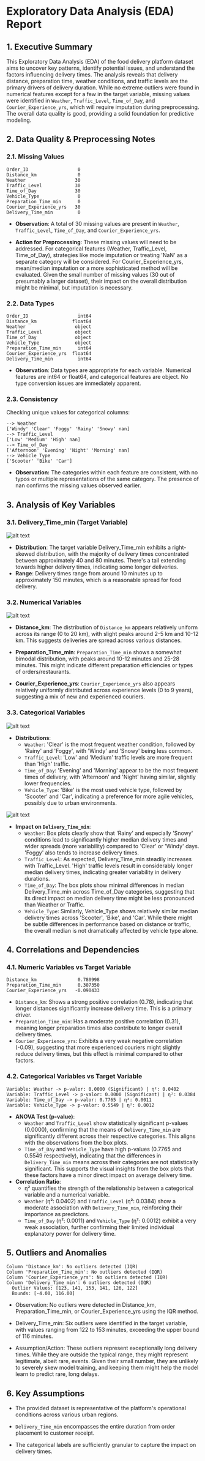 # Exploratory Data Analysis (EDA) Report

## 1. Executive Summary
This Exploratory Data Analysis (EDA) of the food delivery platform dataset aims to uncover key patterns, identify potential issues, and understand the factors influencing delivery times. The analysis reveals that delivery distance, preparation time, weather conditions, and traffic levels are the primary drivers of delivery duration. While no extreme outliers were found in numerical features except for a few in the target variable, missing values were identified in `Weather`, `Traffic_Level`, `Time_of_Da`y, and `Courier_Experience_yrs`, which will require imputation during preprocessing. The overall data quality is good, providing a solid foundation for predictive modeling.

## 2. Data Quality & Preprocessing Notes
### 2.1. Missing Values
```
Order_ID                  0
Distance_km               0
Weather                  30
Traffic_Level            30
Time_of_Day              30
Vehicle_Type              0
Preparation_Time_min      0
Courier_Experience_yrs   30
Delivery_Time_min         0
```
- **Observation**: A total of 30 missing values are present in `Weather`, `Traffic_Level`, `Time_of_Day`, and `Courier_Experience_yrs`.

- **Action for Preprocessing**: These missing values will need to be addressed. For categorical features (Weather, Traffic_Level, Time_of_Day), strategies like mode imputation or treating 'NaN' as a separate category will be considered. For Courier_Experience_yrs, mean/median imputation or a more sophisticated method will be evaluated. Given the small number of missing values (30 out of presumably a larger dataset), their impact on the overall distribution might be minimal, but imputation is necessary.

### 2.2. Data Types
```
Order_ID                  int64
Distance_km             float64
Weather                  object
Traffic_Level            object
Time_of_Day              object
Vehicle_Type             object
Preparation_Time_min      int64
Courier_Experience_yrs  float64
Delivery_Time_min         int64
```
- **Observation**: Data types are appropriate for each variable. Numerical features are int64 or float64, and categorical features are object. No type conversion issues are immediately apparent.

### 2.3. Consistency
Checking unique values for categorical columns:
```
--> Weather
['Windy' 'Clear' 'Foggy' 'Rainy' 'Snowy' nan]
--> Traffic_Level
['Low' 'Medium' 'High' nan]
--> Time_of_Day
['Afternoon' 'Evening' 'Night' 'Morning' nan]
--> Vehicle_Type
['Scooter' 'Bike' 'Car']
```
- **Observation:** The categories within each feature are consistent, with no typos or multiple representations of the same category. The presence of nan confirms the missing values observed earlier.

## 3. Analysis of Key Variables
### 3.1. Delivery_Time_min (Target Variable)
![alt text](plots/EDA/img1.png)
- **Distribution**: The target variable Delivery_Time_min exhibits a right-skewed distribution, with the majority of delivery times concentrated between approximately 40 and 80 minutes. There's a tail extending towards higher delivery times, indicating some longer deliveries.
- **Range**: Delivery times range from around 10 minutes up to approximately 150 minutes, which is a reasonable spread for food delivery.

### 3.2. Numerical Variables
![alt text](plots/EDA/img2.png)
- **Distance_km**: The distribution of `Distance_km` appears relatively uniform across its range (0 to 20 km), with slight peaks around 2-5 km and 10-12 km. This suggests deliveries are spread across various distances.

- **Preparation_Time_min**: `Preparation_Time_min` shows a somewhat bimodal distribution, with peaks around 10-12 minutes and 25-28 minutes. This might indicate different preparation efficiencies or types of orders/restaurants.

- **Courier_Experience_yrs**: `Courier_Experience_yrs` also appears relatively uniformly distributed across experience levels (0 to 9 years), suggesting a mix of new and experienced couriers.

### 3.3. Categorical Variables
![alt text](plots/EDA/img3.png)
- **Distributions**:
    - `Weather`: 'Clear' is the most frequent weather condition, followed by 'Rainy' and 'Foggy', with 'Windy' and 'Snowy' being less common.
    - `Traffic_Level`: 'Low' and 'Medium' traffic levels are more frequent than 'High' traffic.
    - `Time_of_Day`: 'Evening' and 'Morning' appear to be the most frequent times of delivery, with 'Afternoon' and 'Night' having similar, slightly lower frequencies.
    - `Vehicle_Type`: 'Bike' is the most used vehicle type, followed by 'Scooter' and 'Car', indicating a preference for more agile vehicles, possibly due to urban environments.

![alt text](plots/EDA/img4.png)
- **Impact on `Delivery_Time_min`**:
    - `Weather`: Box plots clearly show that 'Rainy' and especially 'Snowy' conditions lead to significantly higher median delivery times and wider spreads (more variability) compared to 'Clear' or 'Windy' days. 'Foggy' also tends to increase delivery times.
    - `Traffic_Level`: As expected, Delivery_Time_min steadily increases with Traffic_Level. 'High' traffic levels result in considerably longer median delivery times, indicating greater variability in delivery durations.
    - `Time_of_Day`: The box plots show minimal differences in median Delivery_Time_min across Time_of_Day categories, suggesting that its direct impact on median delivery time might be less pronounced than Weather or Traffic.
    - `Vehicle_Type`: Similarly, Vehicle_Type shows relatively similar median delivery times across 'Scooter', 'Bike', and 'Car'. While there might be subtle differences in performance based on distance or traffic, the overall median is not dramatically affected by vehicle type alone.

## 4. Correlations and Dependencies
### 4.1. Numeric Variables vs Target Variable
```
Distance_km               0.780998
Preparation_Time_min      0.307350
Courier_Experience_yrs   -0.090433
```
- `Distance_km`: Shows a strong positive correlation (0.78), indicating that longer distances significantly increase delivery time. This is a primary driver.
- `Preparation_Time_min`: Has a moderate positive correlation (0.31), meaning longer preparation times also contribute to longer overall delivery times.
- `Courier_Experience_yrs`: Exhibits a very weak negative correlation (-0.09), suggesting that more experienced couriers might slightly reduce delivery times, but this effect is minimal compared to other factors.

### 4.2. Categorical Variables vs Target Variable
```
Variable: Weather -> p-valor: 0.0000 (Significant) | η²: 0.0402
Variable: Traffic_Level -> p-valor: 0.0000 (Significant) | η²: 0.0384
Variable: Time_of_Day -> p-valor: 0.7765 | η²: 0.0011
Variable: Vehicle_Type -> p-valor: 0.5549 | η²: 0.0012
```
- **ANOVA Test (p-value)**:
    - `Weather` and `Traffic_Level` show statistically significant p-values (0.0000), confirming that the means of `Delivery_Time_min` are significantly different across their respective categories. This aligns with the observations from the box plots.
    - `Time_of_Day` and `Vehicle_Type` have high p-values (0.7765 and 0.5549 respectively), indicating that the differences in `Delivery_Time_min` means across their categories are not statistically significant. This supports the visual insights from the box plots that these factors have a minor direct impact on average delivery time.
- **Correlation Ratio**:
    - η² quantifies the strength of the relationship between a categorical variable and a numerical variable.
    - `Weather` (η²: 0.0402) and `Traffic_Level` (η²: 0.0384) show a moderate association with `Delivery_Time_min`, reinforcing their importance as predictors.
    - `Time_of_Day` (η²: 0.0011) and `Vehicle_Type` (η²: 0.0012) exhibit a very weak association, further confirming their limited individual explanatory power for delivery time.

## 5. Outliers and Anomalies
```
Column 'Distance_km': No outliers detected (IQR)
Column 'Preparation_Time_min': No outliers detected (IQR)
Column 'Courier_Experience_yrs': No outliers detected (IQR)
Column 'Delivery_Time_min': 6 outliers detected (IQR)
  Outlier Values: [123, 141, 153, 141, 126, 122]
  Bounds: [-4.00, 116.00]
```
- Observation: No outliers were detected in Distance_km, Preparation_Time_min, or Courier_Experience_yrs using the IQR method.

- Delivery_Time_min: Six outliers were identified in the target variable, with values ranging from 122 to 153 minutes, exceeding the upper bound of 116 minutes.

- Assumption/Action: These outliers represent exceptionally long delivery times. While they are outside the typical range, they might represent legitimate, albeit rare, events. Given their small number, they are unlikely to severely skew model training, and keeping them might help the model learn to predict rare, long delays.

## 6. Key Assumptions
- The provided dataset is representative of the platform's operational conditions across various urban regions.

- `Delivery_Time_min` encompasses the entire duration from order placement to customer receipt.

- The categorical labels are sufficiently granular to capture the impact on delivery times.